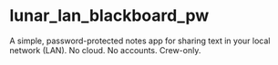 # lunar_lan_blackboard_pw
A simple, password-protected notes app for sharing text in your local network (LAN).   No cloud. No accounts. Crew-only.
